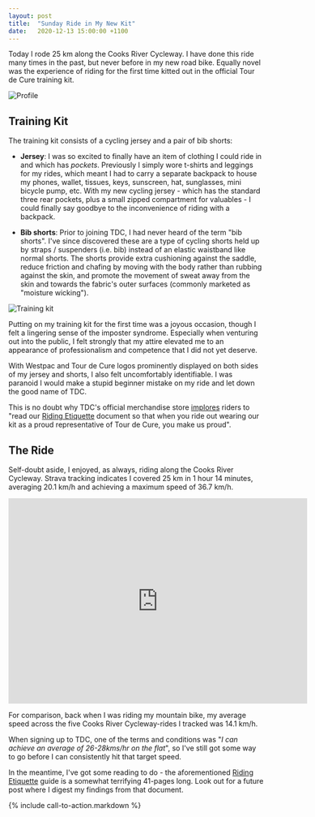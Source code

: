 ```yaml
---
layout: post
title:  "Sunday Ride in My New Kit"
date:   2020-12-13 15:00:00 +1100
---
```


Today I rode 25 km along the Cooks River Cycleway. I have done this ride many times in the past, but never before in my new road bike. Equally novel was the experience of riding for the first time kitted out in the official Tour de Cure training kit.

![Profile]({{site.baseurl}}/images/profile.JPG)


## Training Kit

The training kit consists of a cycling jersey and a pair of bib shorts:

- **Jersey**: I was so excited to finally have an item of clothing I could ride in and which has _pockets_. Previously I simply wore t-shirts and leggings for my rides, which meant I had to carry a separate backpack to house my phones, wallet, tissues, keys, sunscreen, hat, sunglasses, mini bicycle pump, etc. With my new cycling jersey - which has the standard three rear pockets, plus a small zipped compartment for valuables - I could finally say goodbye to the inconvenience of riding with a backpack.

- **Bib shorts**: Prior to joining TDC, I had never heard of the term "bib shorts". I've since discovered these are a type of cycling shorts held up by straps / suspenders (i.e. bib) instead of an elastic waistband like normal shorts. The shorts provide extra cushioning against the saddle, reduce friction and chafing by moving with the body rather than rubbing against the skin, and promote the movement of sweat away from the skin and towards the fabric's outer surfaces (commonly marketed as "moisture wicking").

![Training kit]({{site.baseurl}}/images/training-kit.png)

Putting on my training kit for the first time was a joyous occasion, though I felt a lingering sense of the imposter syndrome. Especially when venturing out into the public, I felt strongly that my attire elevated me to an appearance of professionalism and competence that I did not yet deserve.

With Westpac and Tour de Cure logos prominently displayed on both sides of my jersey and shorts, I also felt uncomfortably identifiable. I was paranoid I would make a stupid beginner mistake on my ride and let down the good name of TDC.

This is no doubt why TDC's official merchandise store [implores](https://tdc.champ-sys.com.au/) riders to "read our [Riding Etiquette](https://tourdecure.com.au/media/1049/tdc-etiquette-guide.pdf) document so that when you ride out wearing our kit as a proud representative of Tour de Cure, you make us proud".


## The Ride

Self-doubt aside, I enjoyed, as always, riding along the Cooks River Cycleway. Strava tracking indicates I covered 25 km in 1 hour 14 minutes, averaging 20.1 km/h and achieving a maximum speed of 36.7 km/h.

<div class='frame-wrapper'>
    <iframe height='405' width='590' frameborder='0' allowtransparency='true' scrolling='no' src='https://www.strava.com/activities/4465031895/embed/589c03a74d9fc74cdd0c79cd19d87e6b9b0830d0'></iframe>
</div>

For comparison, back when I was riding my mountain bike, my average speed across the five Cooks River Cycleway-rides I tracked was 14.1 km/h.

When signing up to TDC, one of the terms and conditions was "_I can achieve an average of 26-28kms/hr on the flat_", so I've still got some way to go before I can consistently hit that target speed.

In the meantime, I've got some reading to do - the aforementioned [Riding Etiquette](https://tourdecure.com.au/media/1049/tdc-etiquette-guide.pdf) guide is a somewhat terrifying 41-pages long. Look out for a future post where I digest my findings from that document.

{% include call-to-action.markdown %}
